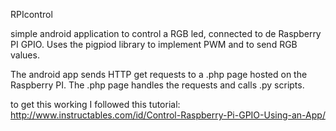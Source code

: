 RPIcontrol

simple android application to control a RGB led, connected to de Raspberry PI GPIO.
Uses the pigpiod library to implement PWM and to send RGB values.

The android app sends HTTP get requests to a .php page hosted on the Raspberry PI. 
The .php page handles the requests and calls .py scripts.

to get this working I followed this tutorial: http://www.instructables.com/id/Control-Raspberry-Pi-GPIO-Using-an-App/
